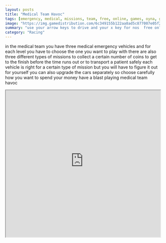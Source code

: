 ```yaml
---
layout: posts
title: "Medical Team Havoc"
tags: [emergency, medical, missions, team, free, online, games, oyna, game, free, games, play, play, games]
image: "https://img.gamedistribution.com/6c349155b122aa8ad5c877007e05f24f.jpg"
summary: "use your arrow keys to drive and your x key for nos  free online games oyna game free games play play games"
category: "Racing"
---
```


in the medical team you have three medical emergency vehicles and for each level you have to choose the one you want to play with there are also three different types of missions to collect a certain number of coins to get to the finish before the time runs out or to transport a patient safely each vehicle is right for a certain type of mission but you will have to figure it out for yourself you can also upgrade the cars separately so choose carefully how you want to spend your money have a blast playing medical team havoc

<iframe width="100%" height="480px;" src="https://flash.gamedistribution.com?game=6c349155b122aa8ad5c877007e05f24f"></iframe>